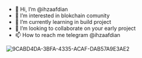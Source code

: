 - 👋 Hi, I’m @ihzaafdian
- 👀 I’m interested in blokchain comunity
- 🌱 I’m currently learning in build project 
- 💞️ I’m looking to collaborate on your early project
- 📫 How to reach me telegram @ihzaafdian

<!---
ihzaafdian/ihzaafdian is a ✨ special ✨ repository because its `README.md` (this file) appears on your GitHub profile.
You can click the Preview link to take a look at your changes.
--->
![9CABD4DA-3BFA-4335-ACAF-DAB57A9E3AE2](https://user-images.githubusercontent.com/102631015/160719264-7e170433-01d0-499a-87f0-70fa72632ce2.jpeg)
